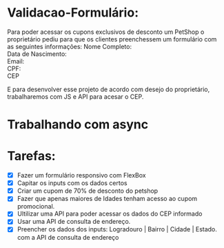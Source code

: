 # Validacao-Formulário:
<p> Para poder acessar os cupons exclusivos de desconto um PetShop o proprietário pediu para que os clientes preenchessem um formulário 
 com as seguintes informações:
 Nome Completo:<br>
 Data de Nascimento:  <br> 
 Email: <br> 
 CPF: <br> 
 CEP <br> 

 E para desenvolver esse projeto de acordo com desejo do proprietário, trabalharemos com  JS e API para acesar o CEP.
 
 </p>

 # Trabalhando com  async

# Tarefas:
- [X] Fazer um formulário responsivo com FlexBox
- [X] Capitar os inputs com os dados certos 
- [X] Criar um cupom de 70% de desconto do petshop
- [X] Fazer que apenas maiores de Idades tenham acesso ao cupom promocional.
- [X] Ultilizar uma API para poder acessar os dados do CEP informado
- [X] Usar uma API de consulta de endereço.
- [X] Preencher os dados dos inputs: Logradouro | Bairro | Cidade | Estado. com a API de consulta de endereço